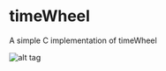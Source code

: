 # timeWheel

A simple C implementation of timeWheel 

![alt tag](http://www.cubrid.org/files/attach/images/220547/531/683/operation_of_simple_timingwheel.png)
